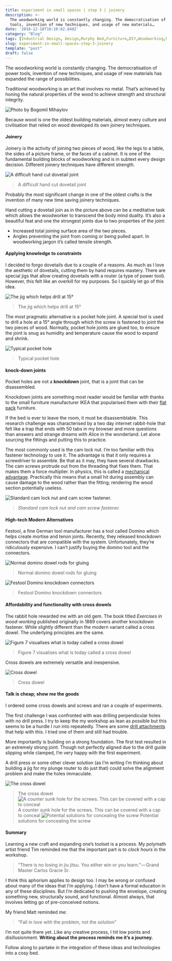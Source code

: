 ```yaml
---
title: experiment in small spaces | step 3 | joinery
description: >-
  The woodworking world is constantly changing. The democratisation of power
  tools, invention of new techniques, and usage of new materials…
date: '2018-12-18T16:10:02.848Z'
category: "Blog"
tags: [Industrial Design, Design,Murphy Bed,Furniture,DIY,Woodworking,Makers,3D Modeling]
slug: experiment-in-small-spaces-step-3-joinery
template: "post"
draft: false
---
```


The woodworking world is constantly changing. The democratisation of power tools, invention of new techniques, and usage of new materials has expanded the range of possibilities.

Traditional woodworking is an art that involves no metal. That’s achieved by honing the natural properties of the wood to achieve strength and structural integrity.

![Photo by Bogomil Mihaylov](img/0__AcCTCZb3saZnS2Tb.jpg)

Because wood is one the oldest building materials, almost every culture and civilisation that relied on wood developed its own joinery techniques.

#### Joinery

Joinery is the activity of joining two pieces of wood, like the legs to a table, the sides of a picture frame, or the faces of a cabinet. It is one of the fundamental building blocks of woodworking and is in subtext every design decision. Different joinery techniques have different strength.

![A difficult hand cut dovetail joint](img/1__S9q3__GD4BKTeRqVWduBZEQ.jpeg)
> A difficult hand cut dovetail joint

Probably the most significant change in one of the oldest crafts is the invention of many new time saving joinery techniques.

Hand cutting a dovetail join as in the picture above can be a meditative task which allows the woodworker to transcend the body mind duality. It’s also a beautiful feat and one the strongest joints due to two properties of the joint:

*   Increased total joining surface area of the two pieces.
*   Angles preventing the joint from coming or being pulled apart. In woodworking jargon it’s called tensile strength.

#### Applying knowledge to constraints

I decided to forgo dovetails due to a couple of a reasons. As much as I love the aesthetic of dovetails, cutting them by hand requires mastery. There are special jigs that allow creating dovetails with a router (a type of power tool). However, this felt like an overkill for my purposes. So I quickly let go of this idea.

![The jig which helps drill at 15°](img/1__lW9UE2kVi6gfCoNEDPBDjg.jpeg)
> The jig which helps drill at 15°

The most pragmatic alternative is a pocket hole joint. A special tool is used to drill a hole at a 15° angle through which the screw is fastened to joint the two pieces of wood. Normally, pocket hole joints are glued too, to ensure the joint is snug as humidity and temperature cause the wood to expand and shrink.

![Typical pocket hole](img/1__iB0s6202EJ2nx133____wwpw.gif)
> Typical pocket hole

#### **knock-down joints**

Pocket holes are not a **knockdown** joint, that is a joint that can be disassembled.

Knockdown joints are something most reader would be familiar with thanks to the small furniture manufacturer IKEA that popularised them with their [flat pack](https://en.wikipedia.org/wiki/Ready-to-assemble_furniture) furniture.

If the bed is ever to leave the room, it must be disassemblable. This research challenge was characterised by a two day internet rabbit-hole that felt like a trap that ends with 50 tabs in my browser and more questions than answers and strange dreams with Alice in the wonderland. Let alone sourcing the fittings and putting this to practice.

The most commonly used is the cam lock nut. I’m too familiar with this fastener technology to use it. The advantage is that it only requires a screwdriver to assemble. Be that as it may, they have several drawbacks. The cam screws protrude out from the threading that fixes them. That makes them a force multiplier. In physics, this is called a [mechanical advantage](https://en.wikipedia.org/wiki/Mechanical_advantage). Practically this means that a small hit during assembly can cause damage to the wood rather than the fitting; rendering the wood section potentially useless.

![_Standard cam lock nut and cam screw fastener._](img/1__8YFDKnSgzqzuf4aD4bx6Kg.jpeg)
> _Standard cam lock nut and cam screw fastener._

#### High-tech Modern Alternatives

Festool, a fine German tool manufacturer has a tool called Domino which helps create mortise and tenon joints. Recently, they released knockdown connectors that are compatible with the system. Unfortunately, they’re ridiculously expensive. I can’t justify buying the domino tool and the connectors.

![Normal domino dowel rods for gluing](img/1__Hz92oxB2qLBTJubtdeSGfQ.jpeg)
> Normal domino dowel rods for gluing

![Festool Domino knockdown connectors](img/1__DAsn47d6oJNL__nquRgPfCg.jpeg)
> Festool Domino knockdown connectors

#### Affordability and functionality with cross dowels

The rabbit hole rewarded me with an old gem. The book titled _Exercises in wood-working_ published originally in 1889 covers another knockdown fastener. While slightly different than the modern variant called a cross dowel. The underlying principles are the same.

![Figure 7 visualises what is today called a cross dowel](img/1__0__3DID6DRMQ1BSPQgd2EOg.png)
> Figure 7 visualises what is today called a cross dowel

Cross dowels are extremely versatile and inexpensive.

![Cross dowel](img/1__A50Ec470qfGc__iCv0p__Njw.jpeg)
> Cross dowel

#### Talk is cheap; show me the goods

I ordered some cross dowels and screws and ran a couple of experiments.

The first challenge I was confronted with was drilling perpendicular holes with no drill press. I try to keep the my workshop as lean as possible but this seems to be a hurdle I run into repeatedly. There are some [drill attachments](https://woodworkingtoolkit.com/best-drill-guide-attachments/) that help with this. I tried one of them and still had trouble.

More importantly is building on a strong foundation. The first test resulted in an extremely strong joint. Though not perfectly aligned due to the drill guide slipping while clamped, I’m very happy with the first experiment.

A drill press or some other clever solution (as I’m writing I’m thinking about building a jig for my plunge router to do just that) could solve the alignment problem and make the holes immaculate.

![The cross dowel](img/1__zq8bHIEZ__oJT1JUdG5yqRw.jpeg)
> The cross dowel
![A counter sunk hole for the screws. This can be covered with a cap to conceal](img/1__ZWMjp7uSt2Asy4YnXg9ndQ.jpeg)
> A counter sunk hole for the screws. This can be covered with a cap to conceal
![Potential solutions for concealing the screw](img/1__x2pReyoPSTho__eLdXYD0oA.jpeg)
> Potential solutions for concealing the screw

#### Summary

Learning a new craft and expanding one’s toolset is a process. My polymath artist friend Tim reminded me that the important part is to _clock hours_ in the workshop.

> “There is no losing in jiu jitsu. You either win or you learn.” — Grand Master Carlos Gracie Sr.

I think this aphorism applies to design too. I may be wrong or confused about many of the ideas that I’m applying. I don’t have a formal education in any of these disciplines. But I’m dedicated to pushing the envelope, creating something new, structurally sound, and functional. Almost always, that involves letting go of pre-conceived notions.

My friend Matt reminded me:

> “Fall in love with the problem, not the solution”

I’m not quite there yet. Like any creative process, I hit low points and disillusionment. **Writing about the process reminds me it’s a journey.**

Follow along to partake in the integration of these ideas and technologies into a cosy bed.